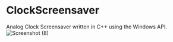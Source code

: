 # ClockScreensaver
Analog Clock Screensaver written in C++ using the Windows API.
![Screenshot (8)](https://github.com/fxys/ClockScreensaver/assets/94676987/11980f81-8cad-4d29-9b37-bbe429a82c93)

